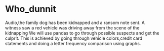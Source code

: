# Who_dunnit

Audio,the family dog has been kidnapped and a ransom note sent.
A witness saw a red vehicle was driving away from the scene of the kidnapping
We will use pandas to go through possible suspects and get the culprit.
This is achieved by going through vehicle colors,credit card statements and doing a letter frequency comparison using graphs.
